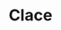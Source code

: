---
git: https://github.com/claceio/clace
logohandle: claceio
sort: clace
title: Clace
twitter: https://x.com/akclace
website: https://clace.io/
---